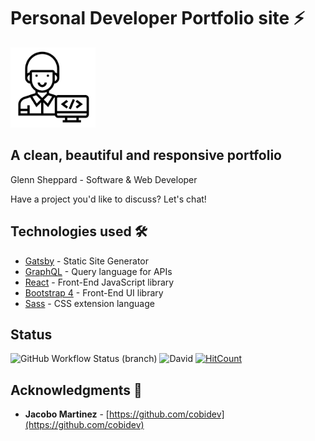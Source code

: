 # Personal Developer Portfolio site ⚡️

<img src="/src/images/favicon.png" alt="Developer Logo" height="128" />

## A clean, beautiful and responsive portfolio

Glenn Sheppard - Software & Web Developer

Have a project you'd like to discuss? Let's chat!

## Technologies used 🛠️

- [Gatsby](https://www.gatsbyjs.org/) - Static Site Generator
- [GraphQL](https://graphql.org/) - Query language for APIs
- [React](https://es.reactjs.org/) - Front-End JavaScript library
- [Bootstrap 4](https://getbootstrap.com/docs/4.3/getting-started/introduction/) - Front-End UI library
- [Sass](https://sass-lang.com/documentation) - CSS extension language

## Status

![GitHub Workflow Status (branch)](https://img.shields.io/github/workflow/status/glennsyang/glennsheppard.dev/Build%20&%20Deploy%20Site/master) ![David](https://img.shields.io/david/dev/glennsyang/glennsheppard.dev) [![HitCount](http://hits.dwyl.com/glennsyang/glennsheppard.dev.svg)](http://hits.dwyl.com/glennsyang/glennsheppard.dev)

## Acknowledgments 🎁

- **Jacobo Martinez** - [https://github.com/cobidev](https://github.com/cobidev)
